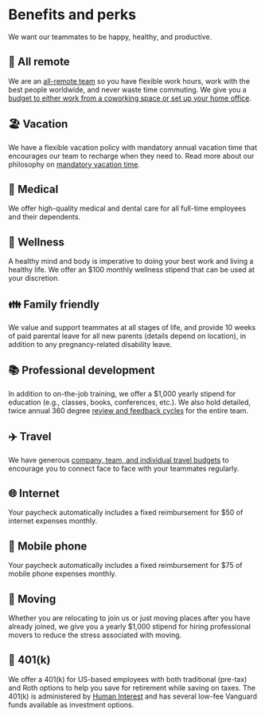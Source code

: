 # Benefits and perks

We want our teammates to be happy, healthy, and productive.

## 🏡 All remote

We are an [all-remote team](../../company/remote/index.md) so you have flexible work hours, work with the best people worldwide, and never waste time commuting. We give you a [budget to either work from a coworking space or set up your home office](spending-company-money.md).

## 🏖️ Vacation

We have a flexible vacation policy with mandatory annual vacation time that encourages our team to recharge when they need to. Read more about our philosophy on [mandatory vacation time](https://about.sourcegraph.com/blog/why-vacation-at-tech-companies-should-be-mandatory-better-code-happier-people).

## 🏥 Medical

We offer high-quality medical and dental care for all full-time employees and their dependents.

## 🏃 Wellness

A healthy mind and body is imperative to doing your best work and living a healthy life. We offer an $100 monthly wellness stipend that can be used at your discretion.

## 👪 Family friendly

We value and support teammates at all stages of life, and provide 10 weeks of paid parental leave for all new parents (details depend on location), in addition to any pregnancy-related disability leave.

## 📚 Professional development

In addition to on-the-job training, we offer a $1,000 yearly stipend for education (e.g., classes, books, conferences, etc.). We also hold detailed, twice annual 360 degree [review and feedback cycles](review-cycles/index.md) for the entire team.

## ✈️ Travel

We have generous [company, team, and individual travel budgets](travel.md) to encourage you to connect face to face with your teammates regularly.

## 🌐 Internet

Your paycheck automatically includes a fixed reimbursement for $50 of internet expenses monthly.

## 📱 Mobile phone

Your paycheck automatically includes a fixed reimbursement for $75 of mobile phone expenses monthly.

## 🚚 Moving

Whether you are relocating to join us or just moving places after you have already joined, we give you a yearly $1,000 stipend for hiring professional movers to reduce the stress associated with moving.

## 🏦 401(k)

We offer a 401(k) for US-based employees with both traditional (pre-tax) and Roth options to help you save for retirement while saving on taxes. The 401(k) is administered by [Human Interest](https://humaninterest.com/) and has several low-fee Vanguard funds available as investment options.
